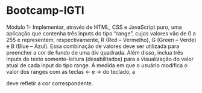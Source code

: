 # Bootcamp-IGTI

Módulo 1- Implementar, através de HTML, CSS e JavaScript puro, uma aplicação que contenha três inputs do tipo “range”, cujos valores vão de 0 a 255 e representem, respectivamente, R (Red – Vermelho), G (Green – Verde) e B (Blue – Azul). Essa combinação de valores deve ser utilizada para preencher a cor de fundo de uma div quadrada. Além disso, inclua três inputs de texto somente-leitura (desabilitados) para a visualização do valor atual de cada input do tipo range. À medida em que o usuário modifica o valor dos ranges com as teclas ← e → do teclado, a <div> deve refletir a cor correspondente.
  
  
